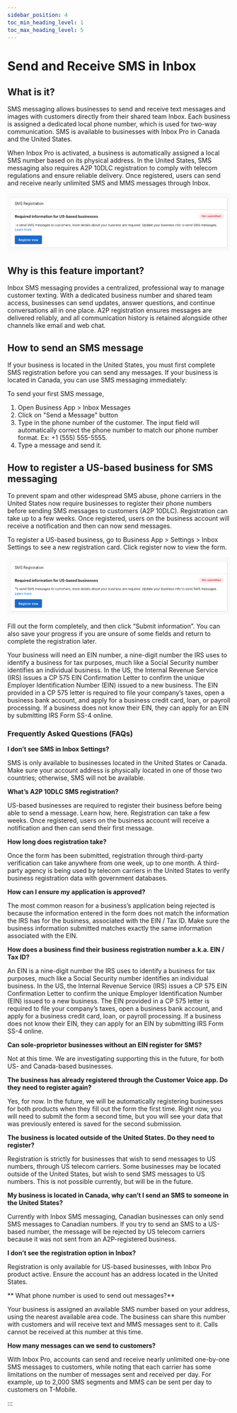 ```yaml
---
sidebar_position: 4
toc_min_heading_level: 1
toc_max_heading_level: 5
---
```


# Send and Receive SMS in Inbox

## What is it?

SMS messaging allows businesses to send and receive text messages and images with customers directly from their shared team Inbox. Each business is assigned a dedicated local phone number, which is used for two-way communication. SMS is available to businesses with Inbox Pro in Canada and the United States.

When Inbox Pro is activated, a business is automatically assigned a local SMS number based on its physical address. In the United States, SMS messaging also requires A2P 10DLC registration to comply with telecom regulations and ensure reliable delivery. Once registered, users can send and receive nearly unlimited SMS and MMS messages through Inbox.

![SMS Registration Card](./img/sms_registration.png)

## Why is this feature important?

Inbox SMS messaging provides a centralized, professional way to manage customer texting. With a dedicated business number and shared team access, businesses can send updates, answer questions, and continue conversations all in one place. A2P registration ensures messages are delivered reliably, and all communication history is retained alongside other channels like email and web chat.

## How to send an SMS message

If your business is located in the United States, you must first complete SMS registration before you can send any messages. If your business is located in Canada, you can use SMS messaging immediately:

To send your first SMS message,

1. Open Business App > Inbox Messages
2. Click on "Send a Message" button
3. Type in the phone number of the customer. The input field will automatically correct the phone number to match our phone number format. Ex: +1 (555) 555-5555.
4. Type a message and send it.

## How to register a US-based business for SMS messaging

To prevent spam and other widespread SMS abuse, phone carriers in the United States now require businesses to register their phone numbers before sending SMS messages to customers (A2P 10DLC). Registration can take up to a few weeks. Once registered, users on the business account will receive a notification and then can now send messages.

To register a US-based business, go to Business App > Settings > Inbox Settings to see a new registration card. Click register now to view the form.

![](./img/sms_registration.png)

Fill out the form completely, and then click “Submit information”. You can also save your progress if you are unsure of some fields and return to complete the registration later.

Your business will need an EIN number, a nine-digit number the IRS uses to identify a business for tax purposes, much like a Social Security number identifies an individual business. In the US, the Internal Revenue Service (IRS) issues a CP 575 EIN Confirmation Letter to confirm the unique Employer Identification Number (EIN) issued to a new business. The EIN provided in a CP 575 letter is required to file your company’s taxes, open a business bank account, and apply for a business credit card, loan, or payroll processing. If a business does not know their EIN, they can apply for an EIN by submitting IRS Form SS-4 online.

### Frequently Asked Questions (FAQs)

**I don’t see SMS in Inbox Settings?**

SMS is only available to businesses located in the United States or Canada. Make sure your account address is physically located in one of those two countries; otherwise, SMS will not be available.

**What’s A2P 10DLC SMS registration?**

US-based businesses are required to register their business before being able to send a message. Learn how, here. Registration can take a few weeks. Once registered, users on the business account will receive a notification and then can send their first message.

**How long does registration take?**

Once the form has been submitted, registration through third-party verification can take anywhere from one week, up to one month. A third-party agency is being used by telecom carriers in the United States to verify business registration data with government databases.

**How can I ensure my application is approved?**

The most common reason for a business’s application being rejected is because the information entered in the form does not match the information the IRS has for the business, associated with the EIN / Tax ID. Make sure the business information submitted matches exactly the same information associated with the EIN.

**How does a business find their business registration number a.k.a. EIN / Tax ID?**

An EIN is a nine-digit number the IRS uses to identify a business for tax purposes, much like a Social Security number identifies an individual business. In the US, the Internal Revenue Service (IRS) issues a CP 575 EIN Confirmation Letter to confirm the unique Employer Identification Number (EIN) issued to a new business. The EIN provided in a CP 575 letter is required to file your company’s taxes, open a business bank account, and apply for a business credit card, loan, or payroll processing. If a business does not know their EIN, they can apply for an EIN by submitting IRS Form SS-4 online.

**Can sole-proprietor businesses without an EIN register for SMS?**

Not at this time. We are investigating supporting this in the future, for both US- and Canada-based businesses.

**The business has already registered through the Customer Voice app. Do they need to register again?**

Yes, for now. In the future, we will be automatically registering businesses for both products when they fill out the form the first time. Right now, you will need to submit the form a second time, but you will see your data that was previously entered is saved for the second submission.

**The business is located outside of the United States. Do they need to register?**

Registration is strictly for businesses that wish to send messages to US numbers, through US telecom carriers. Some businesses may be located outside of the United States, but wish to send SMS messages to US numbers. This is not possible currently, but will be in the future.

**My business is located in Canada, why can’t I send an SMS to someone in the United States?**

Currently with Inbox SMS messaging, Canadian businesses can only send SMS messages to Canadian numbers. If you try to send an SMS to a US-based number, the message will be rejected by US telecom carriers because it was not sent from an A2P-registered business.

**I don’t see the registration option in Inbox?**

Registration is only available for US-based businesses, with Inbox Pro product active. Ensure the account has an address located in the United States.

** What phone number is used to send out messages?**

Your business is assigned an available SMS number based on your address, using the nearest available area code. The business can share this number with customers and will receive text and MMS messages sent to it.  Calls cannot be received at this number at this time.

**How many messages can we send to customers?**

With Inbox Pro, accounts can send and receive nearly unlimited one-by-one SMS messages to customers, while noting that each carrier has some limitations on the number of messages sent and received per day. For example, up to 2,000 SMS segments and MMS can be sent per day to customers on T-Mobile.

:::